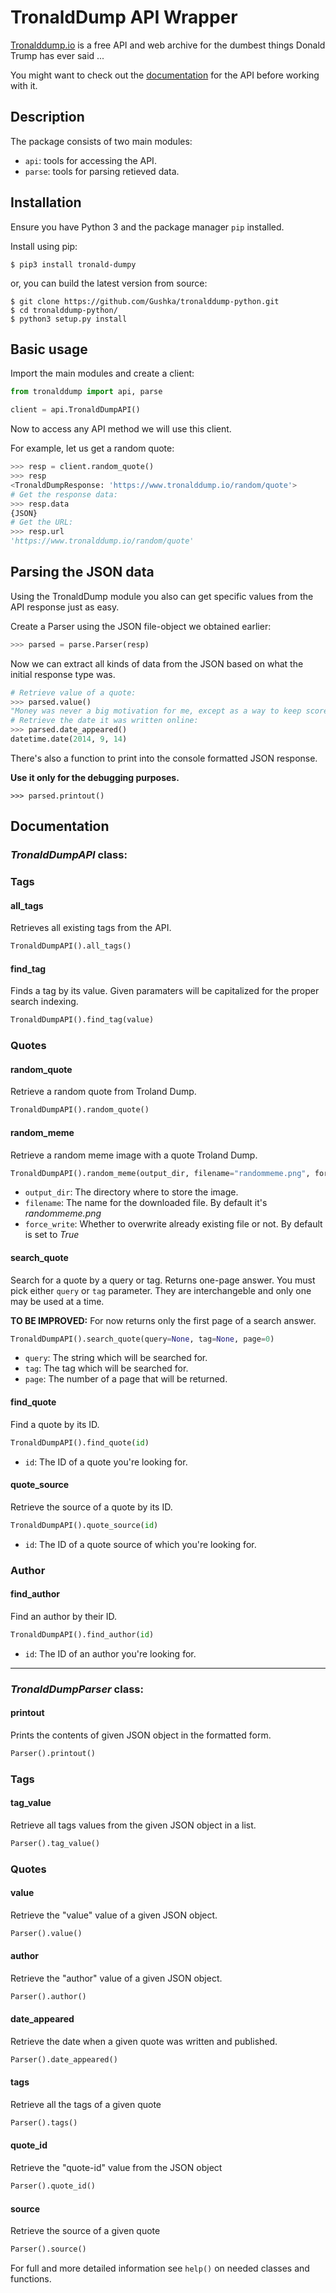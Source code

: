 # TronaldDump API Wrapper

[Tronalddump.io](https://www.tronalddump.io/) is a free API and web archive for the dumbest things Donald Trump has ever said ...

You might want to check out the [documentation](https://docs.tronalddump.io/) for the API before working with it.

## Description

The package consists of two main modules:
- `api`: tools for accessing the API.
- `parse`: tools for parsing retieved data.

## Installation

Ensure you have Python 3 and the package manager `pip` installed.

Install using pip:
```console
$ pip3 install tronald-dumpy
```

or, you can build the latest version from source:
```console
$ git clone https://github.com/Gushka/tronalddump-python.git
$ cd tronalddump-python/
$ python3 setup.py install
```

## Basic usage

Import the main modules and create a client:

```python
from tronalddump import api, parse

client = api.TronaldDumpAPI()
```
Now to access any API method we will use this client.

For example, let us get a random quote:

```python
>>> resp = client.random_quote()
>>> resp
<TronaldDumpResponse: 'https://www.tronalddump.io/random/quote'>
# Get the response data:
>>> resp.data
{JSON}
# Get the URL:
>>> resp.url
'https://www.tronalddump.io/random/quote'
```

## Parsing the JSON data

Using the TronaldDump module you also can get specific values from the API response just as easy.

Create a Parser using the JSON file-object we obtained earlier:

```python
>>> parsed = parse.Parser(resp)
```
Now we can extract all kinds of data from the JSON based on what the initial response type was.

```python
# Retrieve value of a quote:
>>> parsed.value()
"Money was never a big motivation for me, except as a way to keep score."
# Retrieve the date it was written online:
>>> parsed.date_appeared()
datetime.date(2014, 9, 14)
```

There's also a function to print into the console formatted JSON response.

__Use it only for the debugging purposes.__

```
>>> parsed.printout()
```

## Documentation

### *TronaldDumpAPI* class:

### Tags

#### **all_tags**
Retrieves all existing tags from the API.
```python
TronaldDumpAPI().all_tags()
```
#### **find_tag**
Finds a tag by its value. Given paramaters will be capitalized for the proper search indexing.
```python
TronaldDumpAPI().find_tag(value)
```
### Quotes

#### **random_quote**
Retrieve a random quote from Troland Dump.
```python
TronaldDumpAPI().random_quote()
```

#### **random_meme**
Retrieve a random meme image with a quote Troland Dump.
```python
TronaldDumpAPI().random_meme(output_dir, filename="randommeme.png", force_write=True)
```
- `output_dir`: The directory where to store the image.
- `filename`: The name for the downloaded file. By default it's *randommeme.png*
- `force_write`: Whether to overwrite already existing file or not. By default is set to _True_

#### **search_quote**
Search for a quote by a query or tag. Returns one-page answer. You must pick either `query` or `tag` parameter.
They are interchangeble and only one may be used at a time.

**TO BE IMPROVED:** For now returns only the first page of a search answer.

```python
TronaldDumpAPI().search_quote(query=None, tag=None, page=0)
```
- `query`: The string which will be searched for. 
- `tag`: The tag which will be searched for. 
- `page`: The number of a page that will be returned.

#### **find_quote**
Find a quote by its ID.
```python
TronaldDumpAPI().find_quote(id)
```
- `id`: The ID of a quote you're looking for.

#### **quote_source**
Retrieve the source of a quote by its ID.
```python
TronaldDumpAPI().quote_source(id)
```
- `id`: The ID of a quote source of which you're looking for.

### Author

#### **find_author**
Find an author by their ID.
```python
TronaldDumpAPI().find_author(id)
```
- `id`: The ID of an author you're looking for.


-----

### *TronaldDumpParser* class:

#### **printout**
Prints the contents of given JSON object in the formatted form.
```python
Parser().printout()
```

### Tags

#### **tag_value**
Retrieve all tags values from the given JSON object in a list.
```python
Parser().tag_value()    
```

### Quotes

#### **value**
Retrieve the "value" value of a given JSON object.
```python
Parser().value()
```

#### **author**
Retrieve the "author" value of a given JSON object.
```python
Parser().author()
```

#### **date_appeared**
Retrieve the date when a given quote was written and published.
```python
Parser().date_appeared()
```

#### **tags**
Retrieve all the tags of a given quote
```python
Parser().tags()
```

#### **quote_id**
Retrieve the "quote-id" value from the JSON object
```python
Parser().quote_id()
```
#### **source**
Retrieve the source of a given quote
```python
Parser().source()
```

For full and more detailed information see `help()` on needed classes and functions.
